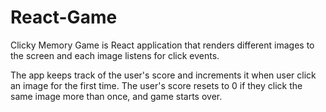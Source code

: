 # React-Game

Clicky Memory Game is React application that renders different images to the screen and each image listens for click events.

The app keeps track of the user's score and increments it when user click an image for the first time. The user's score resets to 0 if they click the same image more than once, and game starts over.

